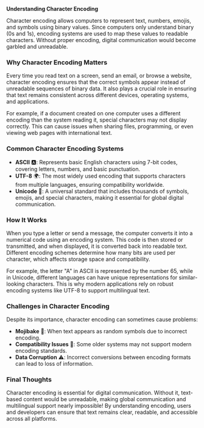 
**Understanding Character Encoding**

Character encoding allows computers to represent text, numbers, emojis, and symbols using binary values. Since computers only understand binary (0s and 1s), encoding systems are used to map these values to readable characters. Without proper encoding, digital communication would become garbled and unreadable.

### Why Character Encoding Matters
Every time you read text on a screen, send an email, or browse a website, character encoding ensures that the correct symbols appear instead of unreadable sequences of binary data. It also plays a crucial role in ensuring that text remains consistent across different devices, operating systems, and applications. 

For example, if a document created on one computer uses a different encoding than the system reading it, special characters may not display correctly. This can cause issues when sharing files, programming, or even viewing web pages with international text.

### Common Character Encoding Systems
- **ASCII** 🅰️: Represents basic English characters using 7-bit codes, covering letters, numbers, and basic punctuation.
- **UTF-8** 🌍: The most widely used encoding that supports characters from multiple languages, ensuring compatibility worldwide.
- **Unicode** 🔣: A universal standard that includes thousands of symbols, emojis, and special characters, making it essential for global digital communication.

### How It Works
When you type a letter or send a message, the computer converts it into a numerical code using an encoding system. This code is then stored or transmitted, and when displayed, it is converted back into readable text. Different encoding schemes determine how many bits are used per character, which affects storage space and compatibility.

For example, the letter "A" in ASCII is represented by the number 65, while in Unicode, different languages can have unique representations for similar-looking characters. This is why modern applications rely on robust encoding systems like UTF-8 to support multilingual text.

### Challenges in Character Encoding
Despite its importance, character encoding can sometimes cause problems:
- **Mojibake** 🤯: When text appears as random symbols due to incorrect encoding.
- **Compatibility Issues** 🔄: Some older systems may not support modern encoding standards.
- **Data Corruption** ⚠️: Incorrect conversions between encoding formats can lead to loss of information.

### Final Thoughts
Character encoding is essential for digital communication. Without it, text-based content would be unreadable, making global communication and multilingual support nearly impossible! By understanding encoding, users and developers can ensure that text remains clear, readable, and accessible across all platforms.
